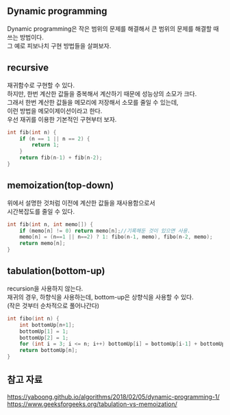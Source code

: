## Dynamic programming
Dynamic programming은 작은 범위의 문제를 해결해서 큰 범위의 문제를 해결할 때 쓰는 방법이다.  
그 예로 피보나치 구현 방법들을 살펴보자.  
  
## recursive
재귀함수로 구현할 수 있다.  
하지만, 한번 계산한 값들을 중복해서 계산하기 때문에 성능상의 소모가 크다.  
그래서 한번 계산한 값들을 메모리에 저장해서 소모를 줄일 수 있는데,  
이런 방법을 메모이제이션이라고 한다.  
우선 재귀를 이용한 기본적인 구현부터 보자.  
~~~C++
int fib(int n) {
    if (n == 1 || n == 2) {
        return 1;
    }
    return fib(n-1) + fib(n-2);
}
~~~  
  
## memoization(top-down)
위에서 설명한 것처럼 이전에 계산한 값들을 재사용함으로서  
시간복잡도를 줄일 수 있다.  
~~~C++
int fib(int n, int memo[]) {
    if (memo[n] != 0) return memo[n];//기록해둔 것이 있으면 사용.
    memo[n] = (n==1 || n==2) ? 1: fibo(n-1, memo), fibo(n-2, memo);
    return memo[n];
}
~~~
  
## tabulation(bottom-up)
recursion을 사용하지 않는다.  
재귀의 경우, 하향식을 사용하는데, bottom-up은 상향식을 사용할 수 있다.  
(작은 것부터 순차적으로 풀어나간다)  
~~~C++
int fibo(int n) {
    int bottomUp[n+1];
    bottomUp[1] = 1;
    bottomUp[2] = 1;
    for (int i = 3; i <= n; i++) bottomUp[i] = bottomUp[i-1] + bottomUp[i-2];
    return bottomUp[n];
}
~~~  
  
## 참고 자료
https://yaboong.github.io/algorithms/2018/02/05/dynamic-programming-1/  
https://www.geeksforgeeks.org/tabulation-vs-memoization/  
  